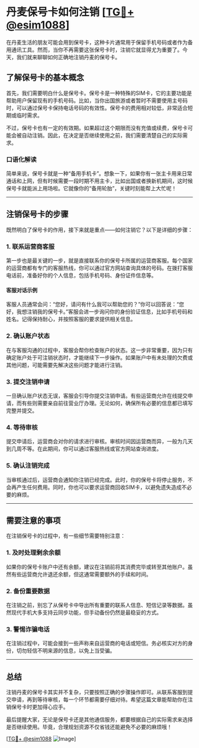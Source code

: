 # 丹麦保号卡如何注销 [[TG💪+ @esim1088](https://t.me/s/esim1088)]

在丹麦生活的朋友可能会用到保号卡，这种卡片通常用于保留手机号码或者作为备用通讯工具。然而，当你不再需要这张保号卡时，注销它就显得尤为重要了。今天，我们就来聊聊如何正确地注销丹麦的保号卡。

## 了解保号卡的基本概念

首先，我们需要明白什么是保号卡。保号卡是一种特殊的SIM卡，它的主要功能是帮助用户保留现有的手机号码。比如，当你出国旅游或者暂时不需要使用主号码时，可以通过保号卡保持电话号码的有效性。保号卡的费用相对较低，非常适合短期或临时需求。

不过，保号卡也有一定的有效期。如果超过这个期限而没有充值或续费，保号卡可能会被自动注销。因此，在决定是否继续使用之前，我们需要清楚自己的实际需求。

### 口语化解读

简单来说，保号卡就是一种“备用手机卡”。想象一下，如果你有一张主卡用来日常通话和上网，但有时候需要一段时期不用主卡，比如出国或者换新机期间，这时候保号卡就能派上用场啦。它就像你的“备用轮胎”，关键时刻能帮上大忙呢！

---

## 注销保号卡的步骤

既然明白了保号卡的作用，接下来就是重点——如何注销它？以下是详细的步骤：

### 1. **联系运营商客服**

第一步也是最关键的一步，就是直接联系你的保号卡所属的运营商客服。每个国家的运营商都有专门的客服热线，你可以通过官方网站查询具体的号码。在拨打客服电话前，准备好你的个人信息，包括手机号码、身份证件信息等。

#### 客服对话示例

客服人员通常会问：“您好，请问有什么我可以帮助您的？”你可以回答说：“您好，我想注销我的保号卡。”客服会进一步询问你的身份验证信息，比如手机号码和姓名。记得保持耐心，并按照客服的要求提供相关信息。

### 2. **确认账户状态**

在与客服沟通的过程中，客服会帮你检查账户的状态。这一步非常重要，因为只有确定账户处于可注销状态时，才能继续下一步操作。如果账户中有未处理的欠费或其他问题，可能需要先解决这些问题才能进行注销。

### 3. **提交注销申请**

一旦确认账户状态无误，客服会引导你提交注销申请。有些运营商允许在线提交申请，而有些则需要亲自前往营业厅办理。无论如何，确保所有必要的信息都已填写完整并提交。

### 4. **等待审核**

提交申请后，运营商会对你的请求进行审核。审核时间因运营商而异，一般为几天到几周不等。在此期间，你可以通过客服热线或官方网站查询进度。

### 5. **确认注销完成**

当审核通过后，运营商会通知你注销已经完成。此时，你的保号卡将停止服务，不会再产生任何费用。同时，你也可以要求运营商回收SIM卡，以避免遗失造成不必要的麻烦。

---

## 需要注意的事项

在注销保号卡的过程中，有一些细节需要特别注意：

### 1. **及时处理剩余余额**

如果你的保号卡账户中还有余额，建议在注销前将其消费完毕或转至其他账户。虽然有些运营商允许退还余额，但这通常需要额外的手续和时间。

### 2. **备份重要数据**

在注销之前，别忘了从保号卡中导出所有重要的联系人信息、短信记录等数据。虽然现代手机大多支持云同步功能，但手动备份仍然是最稳妥的方式。

### 3. **警惕诈骗电话**

在注销过程中，可能会接到一些声称来自运营商的电话或短信。务必核实对方的身份，切勿轻信不明来源的信息，以免上当受骗。

---

## 总结

注销丹麦的保号卡其实并不复杂，只要按照正确的步骤操作即可。从联系客服到提交申请，再到等待审核，每一个环节都需要仔细对待。希望这篇文章能帮助你在注销保号卡时更加得心应手。

最后提醒大家，无论是保号卡还是其他通信服务，都要根据自己的实际需求来选择是否继续使用。毕竟，合理规划资源不仅省钱还能避免不必要的麻烦哦！

[[TG💪+ @esim1088](https://t.me/s/esim1088) ![Image](https://i.postimg.cc/4NQfJmqS/Snipaste-2025-05-13-00-14-12.png)]